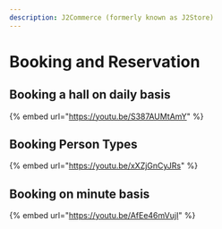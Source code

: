 ```yaml
---
description: J2Commerce (formerly known as J2Store)
---
```


# Booking and Reservation

## Booking a hall on daily basis

{% embed url="https://youtu.be/S387AUMtAmY" %}

## Booking Person Types

{% embed url="https://youtu.be/xXZjGnCyJRs" %}

## Booking on minute basis

{% embed url="https://youtu.be/AfEe46mVujI" %}
